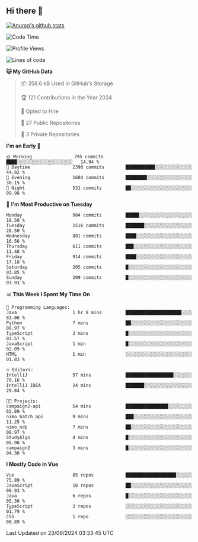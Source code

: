 ## Hi there 👋

[![Anurag's github stats](https://github-readme-stats.vercel.app/api?username=Songwonseok)](https://github.com/anuraghazra/github-readme-stats)



<!--START_SECTION:waka-->
![Code Time](http://img.shields.io/badge/Code%20Time-2%2C864%20hrs-blue)

![Profile Views](http://img.shields.io/badge/Profile%20Views-0-blue)

![Lines of code](https://img.shields.io/badge/From%20Hello%20World%20I%27ve%20Written-34.8%20million%20lines%20of%20code-blue)

**🐱 My GitHub Data** 

> 📦 358.6 kB Used in GitHub's Storage 
 > 
> 🏆 121 Contributions in the Year 2024
 > 
> 💼 Opted to Hire
 > 
> 📜 27 Public Repositories 
 > 
> 🔑 3 Private Repositories 
 > 
**I'm an Early 🐤** 

```text
🌞 Morning                795 commits         ████░░░░░░░░░░░░░░░░░░░░░   14.94 % 
🌆 Daytime                2390 commits        ███████████░░░░░░░░░░░░░░   44.92 % 
🌃 Evening                1604 commits        ████████░░░░░░░░░░░░░░░░░   30.15 % 
🌙 Night                  531 commits         ██░░░░░░░░░░░░░░░░░░░░░░░   09.98 % 
```
📅 **I'm Most Productive on Tuesday** 

```text
Monday                   984 commits         █████░░░░░░░░░░░░░░░░░░░░   18.50 % 
Tuesday                  1516 commits        ███████░░░░░░░░░░░░░░░░░░   28.50 % 
Wednesday                881 commits         ████░░░░░░░░░░░░░░░░░░░░░   16.56 % 
Thursday                 611 commits         ███░░░░░░░░░░░░░░░░░░░░░░   11.48 % 
Friday                   914 commits         ████░░░░░░░░░░░░░░░░░░░░░   17.18 % 
Saturday                 205 commits         █░░░░░░░░░░░░░░░░░░░░░░░░   03.85 % 
Sunday                   209 commits         █░░░░░░░░░░░░░░░░░░░░░░░░   03.93 % 
```


📊 **This Week I Spent My Time On** 

```text
💬 Programming Languages: 
Java                     1 hr 8 mins         █████████████████████░░░░   83.06 % 
Python                   7 mins              ██░░░░░░░░░░░░░░░░░░░░░░░   08.97 % 
TypeScript               2 mins              █░░░░░░░░░░░░░░░░░░░░░░░░   03.57 % 
JavaScript               1 min               █░░░░░░░░░░░░░░░░░░░░░░░░   02.09 % 
HTML                     1 min               ░░░░░░░░░░░░░░░░░░░░░░░░░   01.83 % 

🔥 Editors: 
IntelliJ                 57 mins             ██████████████████░░░░░░░   70.16 % 
IntelliJ IDEA            24 mins             ███████░░░░░░░░░░░░░░░░░░   29.84 % 

🐱‍💻 Projects: 
campaign2-api            54 mins             ████████████████░░░░░░░░░   65.89 % 
nimo_batch_api           9 mins              ███░░░░░░░░░░░░░░░░░░░░░░   11.25 % 
nimo_ndp                 7 mins              ██░░░░░░░░░░░░░░░░░░░░░░░   08.97 % 
StudyAlgo                4 mins              █░░░░░░░░░░░░░░░░░░░░░░░░   05.96 % 
campaign2                3 mins              █░░░░░░░░░░░░░░░░░░░░░░░░   04.30 % 
```

**I Mostly Code in Vue** 

```text
Vue                      85 repos            ███████████████████░░░░░░   75.89 % 
JavaScript               10 repos            ██░░░░░░░░░░░░░░░░░░░░░░░   08.93 % 
Java                     6 repos             █░░░░░░░░░░░░░░░░░░░░░░░░   05.36 % 
TypeScript               2 repos             ░░░░░░░░░░░░░░░░░░░░░░░░░   01.79 % 
CSS                      1 repo              ░░░░░░░░░░░░░░░░░░░░░░░░░   00.89 % 
```




 Last Updated on 23/06/2024 03:33:45 UTC
<!--END_SECTION:waka-->

